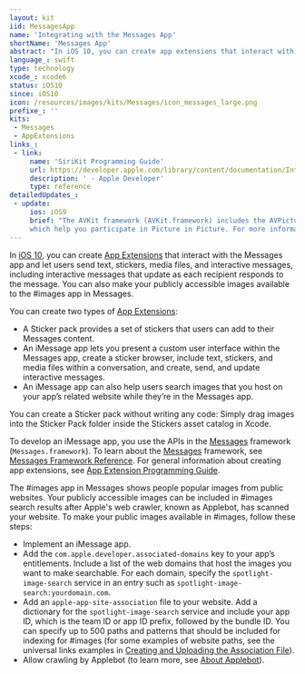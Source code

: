 ```yaml
---
layout: kit
iid: MessagesApp
name: 'Integrating with the Messages App'
shortName: 'Messages App'
abstract: "In iOS 10, you can create app extensions that interact with the Messages app and let users send text, stickers, media files, and interactive messages, including interactive messages that update as each recipient responds to the message."
language_: swift
type: technology
xcode_: xcode6
status: iOS10
since: iOS10
icon: /resources/images/kits/Messages/icon_messages_large.png
prefixe_: ''
kits:
 - Messages
 - AppExtensions
links_:
 - link:
     name: 'SiriKit Programming Guide'
     url: https://developer.apple.com/library/content/documentation/Intents/Conceptual/SiriIntegrationGuide/index.html#//apple_ref/doc/uid/TP40016875
     description: ' - Apple Developer'
     type: reference
detailedUpdates_:
 - update:
     ios: iOS9
     brief: "The AVKit framework (AVKit.framework) includes the AVPictureInPictureController and AVPlayerViewController classes, 
     which help you participate in Picture in Picture. For more information about Picture in Picture, see 'Multitasking Enhancements for iPad'."
---
```


In [iOS 10](/iOS10), you can create [App Extensions](/AppExtensions) that interact with the Messages app and let users send text, stickers, 
media files, and interactive messages, including interactive messages that update as each recipient responds to the message. You can also make 
your publicly accessible images available to the #images app in Messages.

You can create two types of [App Extensions](/AppExtensions):

* A Sticker pack provides a set of stickers that users can add to their Messages content.
* An iMessage app lets you present a custom user interface within the Messages app, create a sticker browser, include text, stickers, and media 
files within a conversation, and create, send, and update interactive messages.
* An iMessage app can also help users search images that you host on your app’s related website while they’re in the Messages app.

You can create a Sticker pack without writing any code: Simply drag images into the Sticker Pack folder inside the Stickers asset catalog in Xcode.

To develop an iMessage app, you use the APIs in the [Messages](/Messages) framework (`Messages.framework`). To learn about the [Messages](/Messages) 
framework, see [Messages Framework Reference](https://developer.apple.com/reference/messages). For general information about creating app extensions, 
see [App Extension Programming Guide](https://developer.apple.com/library/content/documentation/General/Conceptual/ExtensibilityPG/index.html#//apple_ref/doc/uid/TP40014214).

The #images app in Messages shows people popular images from public websites. Your publicly accessible images can be included in #images search 
results after Apple's web crawler, known as Applebot, has scanned your website. To make your public images available in #images, follow these steps:

* Implement an iMessage app.
* Add the `com.apple.developer.associated-domains` key to your app’s entitlements. Include a list of the web domains that host the images you 
want to make searchable. For each domain, specify the `spotlight-image-search` service in an entry such as `spotlight-image-search:yourdomain.com`.
* Add an `apple-app-site-association` file to your website. Add a dictionary for the `spotlight-image-search` service and include your app ID, 
which is the team ID or app ID prefix, followed by the bundle ID. You can specify up to 500 paths and patterns that should be included for 
indexing for #images (for some examples of website paths, see the universal links examples in 
[Creating and Uploading the Association File](https://developer.apple.com/library/content/documentation/General/Conceptual/AppSearch/UniversalLinks.html#//apple_ref/doc/uid/TP40016308-CH12-SW4)).
* Allow crawling by Applebot (to learn more, see [About Applebot](https://support.apple.com/en-us/HT204683)).
